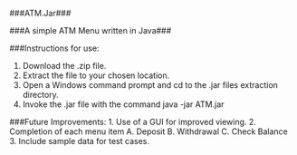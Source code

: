 ###ATM.Jar###

###A simple ATM Menu written in Java###

###Instructions for use:
1. Download the .zip file.
2. Extract the file to your chosen location.
3. Open a Windows command prompt and cd to the .jar files extraction directory.
4. Invoke the .jar file with the command java -jar ATM.jar

###Future Improvements:
	1. Use of a GUI for improved viewing.
	2. Completion of each menu item
		A. Deposit
		B. Withdrawal
		C. Check Balance
	3. Include sample data for test cases.
	
	